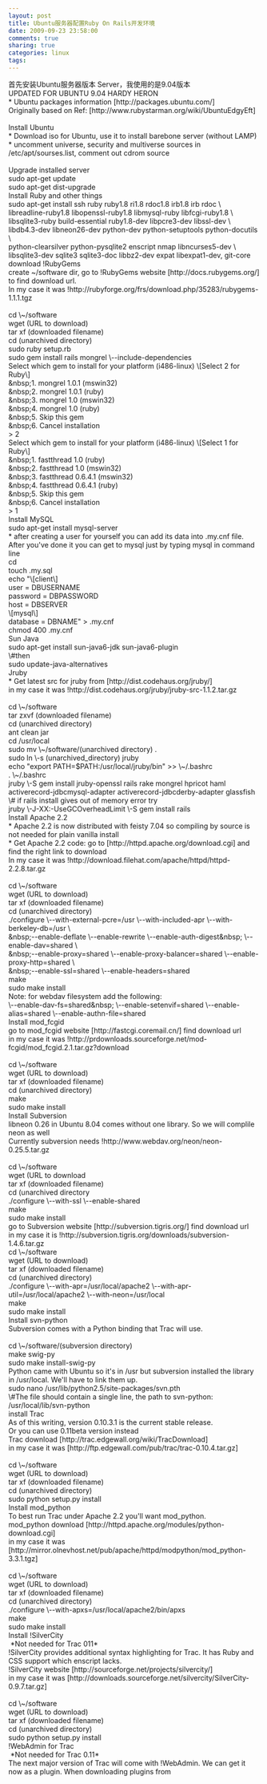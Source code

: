 ```yaml
---
layout: post
title: Ubuntu服务器配置Ruby On Rails开发环境
date: 2009-09-23 23:58:00
comments: true
sharing: true
categories: linux
tags: 
---
```


<p>
首先安装Ubuntu服务器版本 Server，我使用的是9.04版本<br />
UPDATED FOR UBUNTU 9.04 HARDY HERON<br />
* Ubuntu packages information [http://packages.ubuntu.com/]<br />
Originally based on Ref: [http://www.rubystarman.org/wiki/UbuntuEdgyEft]<br />
<br />
Install Ubuntu<br />
* Download iso for Ubuntu, use it to install barebone server (without LAMP)<br />
* uncomment universe, security and multiverse sources in /etc/apt/sourses.list, comment out cdrom source<br />
<br />
Upgrade installed server<br />
sudo apt-get update<br />
sudo apt-get dist-upgrade<br />
Install Ruby and other things<br />
sudo apt-get install ssh ruby ruby1.8 ri1.8 rdoc1.8 irb1.8 irb rdoc \<br />
libreadline-ruby1.8 libopenssl-ruby1.8 libmysql-ruby libfcgi-ruby1.8 \<br />
libsqlite3-ruby build-essential ruby1.8-dev libpcre3-dev libssl-dev \<br />
libdb4.3-dev libneon26-dev python-dev python-setuptools python-docutils \<br />
python-clearsilver python-pysqlite2 enscript nmap libncurses5-dev \<br />
libsqlite3-dev sqlite3 sqlite3-doc libbz2-dev expat libexpat1-dev, git-core<br />
download !RubyGems<br />
create ~/software dir, go to !RubyGems website [http://docs.rubygems.org/] to find download url.<br />
In my case it was !http://rubyforge.org/frs/download.php/35283/rubygems-1.1.1.tgz<br />
<br />
cd \~/software<br />
wget (URL to download)<br />
tar xf (downloaded filename)<br />
cd (unarchived directory)<br />
sudo ruby setup.rb<br />
sudo gem install rails mongrel \--include-dependencies<br />
Select which gem to install for your platform (i486-linux) \[Select 2 for Ruby\]<br />
&amp;nbsp;1. mongrel 1.0.1 (mswin32)<br />
&amp;nbsp;2. mongrel 1.0.1 (ruby)<br />
&amp;nbsp;3. mongrel 1.0 (mswin32)<br />
&amp;nbsp;4. mongrel 1.0 (ruby)<br />
&amp;nbsp;5. Skip this gem<br />
&amp;nbsp;6. Cancel installation<br />
&gt; 2<br />
Select which gem to install for your platform (i486-linux) \[Select 1 for Ruby\]<br />
&amp;nbsp;1. fastthread 1.0 (ruby)<br />
&amp;nbsp;2. fastthread 1.0 (mswin32)<br />
&amp;nbsp;3. fastthread 0.6.4.1 (mswin32)<br />
&amp;nbsp;4. fastthread 0.6.4.1 (ruby)<br />
&amp;nbsp;5. Skip this gem<br />
&amp;nbsp;6. Cancel installation<br />
&gt; 1<br />
Install MySQL<br />
sudo apt-get install mysql-server<br />
* after creating a user for yourself you can add its data into .my.cnf file. After you&#39;ve done it you can get to mysql just by typing mysql in command line<br />
cd<br />
touch .my.sql<br />
echo &quot;\[client\]<br />
user = DBUSERNAME<br />
password = DBPASSWORD<br />
host = DBSERVER<br />
\[mysql\]<br />
database = DBNAME&quot; &gt; .my.cnf<br />
chmod 400 .my.cnf<br />
Sun Java<br />
sudo apt-get install sun-java6-jdk sun-java6-plugin<br />
\#then<br />
sudo update-java-alternatives<br />
Jruby<br />
* Get latest src for jruby from [http://dist.codehaus.org/jruby/]<br />
in my case it was !http://dist.codehaus.org/jruby/jruby-src-1.1.2.tar.gz<br />
<br />
cd \~/software<br />
tar zxvf (downloaded filename)<br />
cd (unarchived directory)<br />
ant clean jar<br />
cd /usr/local<br />
sudo mv \~/software/(unarchived directory) .<br />
sudo ln \-s (unarchived_directory) jruby<br />
echo &quot;export PATH=$PATH:/usr/local/jruby/bin&quot; &gt;&gt; \~/.bashrc<br />
. \~/.bashrc<br />
jruby \-S gem install jruby-openssl rails rake mongrel hpricot haml activerecord-jdbcmysql-adapter activerecord-jdbcderby-adapter glassfish<br />
\# if rails install gives out of memory error try<br />
jruby \-J-XX:-UseGCOverheadLimit \-S gem install rails<br />
Install Apache 2.2<br />
* Apache 2.2 is now distributed with feisty 7.04 so compiling by source is not needed for plain vanilla install<br />
* Get Apache 2.2 code: go to [http://httpd.apache.org/download.cgi] and find the right link to download<br />
In my case it was !http://download.filehat.com/apache/httpd/httpd-2.2.8.tar.gz<br />
<br />
cd \~/software<br />
wget (URL to download)<br />
tar xf (downloaded filename)<br />
cd (unarchived directory)<br />
./configure \--with-external-pcre=/usr \--with-included-apr \--with-berkeley-db=/usr \<br />
&amp;nbsp;--enable-deflate \--enable-rewrite \--enable-auth-digest&amp;nbsp; \--enable-dav=shared \<br />
&amp;nbsp;--enable-proxy=shared \--enable-proxy-balancer=shared \--enable-proxy-http=shared \<br />
&amp;nbsp;--enable-ssl=shared \--enable-headers=shared<br />
make<br />
sudo make install<br />
Note: for webdav filesystem add the following:<br />
\--enable-dav-fs=shared&amp;nbsp; \--enable-setenvif=shared \--enable-alias=shared \--enable-authn-file=shared<br />
Install mod_fcgid<br />
go to mod_fcgid website [http://fastcgi.coremail.cn/] find download url<br />
in my case it was !http://prdownloads.sourceforge.net/mod-fcgid/mod_fcgid.2.1.tar.gz?download<br />
<br />
cd \~/software<br />
wget (URL to download)<br />
tar xf (downloaded filename)<br />
cd (unarchived directory)<br />
make<br />
sudo make install<br />
Install Subversion<br />
libneon 0.26 in Ubuntu 8.04 comes without one library. So we will complile neon as well<br />
Currently subversion needs !http://www.webdav.org/neon/neon-0.25.5.tar.gz<br />
<br />
cd \~/software<br />
wget (URL to download<br />
tar xf (downloaded filename)<br />
cd (unarchived directory<br />
./configure \--with-ssl \--enable-shared<br />
make<br />
sudo make install<br />
go to Subversion website [http://subversion.tigris.org/] find download url<br />
in my case it is !http://subversion.tigris.org/downloads/subversion-1.4.6.tar.gz<br />
cd \~/software<br />
wget (URL to download)<br />
tar xf (downloaded filename)<br />
cd (unarchived directory)<br />
./configure \--with-apr=/usr/local/apache2 \--with-apr-util=/usr/local/apache2 \--with-neon=/usr/local<br />
make<br />
sudo make install<br />
Install svn-python<br />
Subversion comes with a Python binding that Trac will use.<br />
<br />
cd \~/software/(subversion directory)<br />
make swig-py<br />
sudo make install-swig-py<br />
Python came with Ubuntu so it&#39;s in /usr but subversion installed the library in /usr/local. We&#39;ll have to link them up.<br />
sudo nano /usr/lib/python2.5/site-packages/svn.pth<br />
\#The file should contain a single line, the path to svn-python:<br />
/usr/local/lib/svn-python<br />
install Trac<br />
As of this writing, version 0.10.3.1 is the current stable release.<br />
Or you can use 0.11beta version instead<br />
Trac download [http://trac.edgewall.org/wiki/TracDownload]<br />
in my case it was [http://ftp.edgewall.com/pub/trac/trac-0.10.4.tar.gz]<br />
<br />
cd \~/software<br />
wget (URL to download)<br />
tar xf (downloaded filename)<br />
cd (unarchived directory)<br />
sudo python setup.py install<br />
Install mod_python<br />
To best run Trac under Apache 2.2 you&#39;ll want mod_python.<br />
mod_python download [http://httpd.apache.org/modules/python-download.cgi]<br />
in my case it was [http://mirror.olnevhost.net/pub/apache/httpd/modpython/mod_python-3.3.1.tgz]<br />
<br />
cd \~/software<br />
wget (URL to download)<br />
tar xf (downloaded filename)<br />
cd (unarchived directory)<br />
./configure \--with-apxs=/usr/local/apache2/bin/apxs<br />
make<br />
sudo make install<br />
Install !SilverCity<br />
&nbsp;*Not needed for Trac 011*<br />
!SilverCity provides additional syntax highlighting for Trac. It has Ruby and CSS support which enscript lacks.<br />
!SilverCity website [http://sourceforge.net/projects/silvercity/]<br />
in my case it was [http://downloads.sourceforge.net/silvercity/SilverCity-0.9.7.tar.gz]<br />
<br />
cd \~/software<br />
wget (URL to download)<br />
tar xf (downloaded filename)<br />
cd (unarchived directory)<br />
sudo python setup.py install<br />
!WebAdmin for Trac<br />
&nbsp;*Not needed for Trac 0.11*<br />
The next major version of Trac will come with !WebAdmin. We can get it now as a plugin. When downloading plugins from
